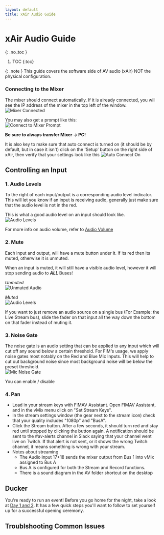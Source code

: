 ```yaml
---
layout: default
title: xAir Audio Guide
---
```


# xAir Audio Guide
{: .no_toc }

1. TOC
{:toc}

{: .note }
This guide covers the software side of AV audio (xAir) NOT the physical configuration.

### Connecting to the Mixer
The mixer should connect automatically. If it is already connected, you will see the IP address of the mixer in the top left of the window.
![Mixer Connected](../xair-audio-guide/assets/xair-connected.png)

You may also get a prompt like this:<br>
![Connect to Mixer Prompt](../xair-audio-guide/assets/connect-to-mixer-prompt.png)

**Be sure to always transfer Mixer -> PC!**

It is also key to make sure that auto connect is turned on (it should be by default, but in case it isn't) click on the 'Setup' button on the right side of xAir, then verify that your settings look like this
![Auto Connect On](../xair-audio-guide/assets/auto-connect-on.png)
 
## Controlling an Input
 
### 1. Audio Levels

To the right of each input/output is a corresponding audio level indicator. This will let you know if an input is receiving audio, generally just make sure that the audio level is not in the red.

This is what a good audio level on an input should look like.<br>
![Audio Levels](../xair-audio-guide/assets/audio-levels.png)

For more info on audio volume, refer to [Audio Volume](../audio-volume)
 
### 2. Mute

Each input and output, will have a mute button under it. If its red then its muted, otherwise it is unmuted.<br>

When an input is muted, it will still have a visible audio level, however it will stop sending audio to ***ALL*** Buses!<br>

*Unmuted*<br>
![Unmuted Audio](../xair-audio-guide/assets/unmuted-audio-out.png)

*Muted*<br>
![Audio Levels](../xair-audio-guide/assets/muted-audio-out.png)

If you want to just remove an audio source on a single bus (For Example: the Live Stream bus), slide the fader on that input all the way down the bottom on that fader instead of muting it.
 
### 3. Noise Gate
The noise gate is an audio setting that can be applied to any input which will cut off any sound below a certain threshold. For FiM's usage, we apply noise gates most notably on the Red and Blue Mic Inputs. This will help to cut out background noise since most background noise will be below the preset threshold.<br>
![Mic Noise Gate](../xair-audio-guide/assets/muted-audio-out.png)

You can enable / disable 


### 4. Pan
- Load in your stream keys with FIMAV Assistant. Open FIMAV Assistant, and in the vMix menu click on "Set Stream Keys".
- In the stream settings window (the gear next to the stream icon) check that your quality includes "1080p" and "BusA".
- Click the Stream button. After a few seconds, it should turn red and stay red until stopped by clicking the button again. A notification should be sent to the #av-alerts channel in Slack saying that your channel went live on Twitch. If that alert is not sent, or it shows the wrong Twitch channel, it means something is wrong with your stream.
- Notes about streaming 
    - The Audio input 17+18 sends the mixer output from Bus 1 into vMix assigned to Bus A 
    - Bus A is configured for both the Stream and Record functions. 
    - There is a sound diagram in the AV folder shortcut on the desktop

## Ducker

You're ready to run an event! Before you go home for the night, take a look at [Day 1 and 2](../day-1-and-2). It has a few quick steps you'll want to follow to set yourself up for a successful opening ceremony.

## Troublshooting Common Issues